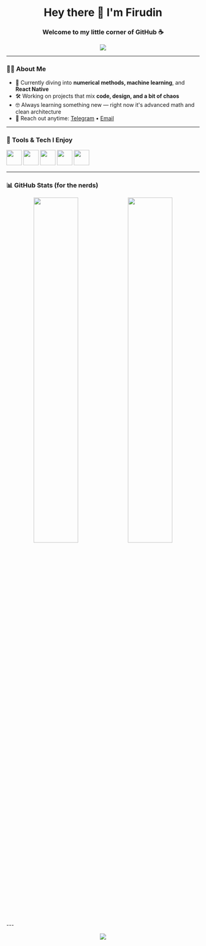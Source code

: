 <h1 align="center">Hey there 👋 I'm Firudin</h1>
<h3 align="center">Welcome to my little corner of GitHub ☕</h3>

<p align="center">
  <img src="https://readme-typing-svg.herokuapp.com?color=00bfff&lines=Just+building+cool+things...;Loving+code+and+learning;Always+curious+%F0%9F%8C%90" />
</p>

---

### 🙋‍♂️ About Me

- 🧠 Currently diving into **numerical methods, machine learning**, and **React Native**
- 🛠️ Working on projects that mix **code, design, and a bit of chaos**
- 🤓 Always learning something new — right now it's advanced math and clean architecture
- 📨 Reach out anytime: [Telegram](https://t.me/chelove4ik2282) • [Email](mailto:firudinaskerzade26@gmail.com)

---

### 🧰 Tools & Tech I Enjoy

<p align="left">
  <img src="https://cdn.jsdelivr.net/gh/devicons/devicon/icons/python/python-original.svg" height="40" />
  <img src="https://cdn.jsdelivr.net/gh/devicons/devicon/icons/javascript/javascript-original.svg" height="40" />
  <img src="https://cdn.jsdelivr.net/gh/devicons/devicon/icons/react/react-original.svg" height="40" />
  <img src="https://cdn.jsdelivr.net/gh/devicons/devicon/icons/nodejs/nodejs-original.svg" height="40" />
  <img src="https://cdn.jsdelivr.net/gh/devicons/devicon/icons/git/git-original.svg" height="40" />
</p>

---

### 📊 GitHub Stats (for the nerds)

<p align="center">
  <img src="https://github-readme-stats.vercel.app/api?username=Chelove4ik2282&show_icons=true&theme=tokyonight" width="48%" />
  <img src="https://github-readme-streak-stats.herokuapp.com/?user=Chelove4ik2282&theme=tokyonight" width="48%" />
</p>
---

<p align="center">
  <img src="https://komarev.com/ghpvc/?username=Chelove4ik2282&label=Profile+visits&color=blue&style=flat" />
</p>
